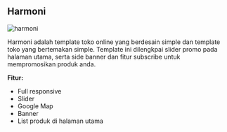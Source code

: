 Harmoni
------------

![harmoni](http://jarvis-store.com/themes/master-tema/harmoni/harmoni-preview.jpg)

Harmoni adalah template toko online yang berdesain simple dan template toko yang bertemakan simple. Template ini dilengkpai slider promo pada halaman utama, serta side banner dan fitur subscribe untuk mempromosikan produk anda.

**Fitur:**
 - Full responsive 
 - Slider 
 - Google Map 
 - Banner
 - List produk di halaman utama
